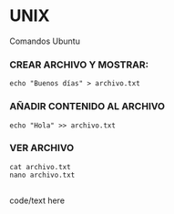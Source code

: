 # UNIX
Comandos Ubuntu

### CREAR ARCHIVO Y MOSTRAR:
`echo "Buenos días" > archivo.txt`

### AÑADIR CONTENIDO AL ARCHIVO
`echo "Hola" >> archivo.txt`

### VER ARCHIVO
`cat archivo.txt`\
`nano archivo.txt`

##
<tab><tab>code/text here
